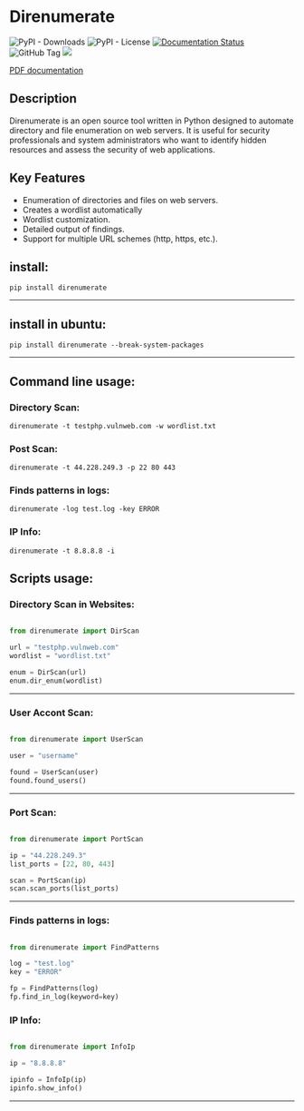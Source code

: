 # Direnumerate


![PyPI - Downloads](https://img.shields.io/pypi/dm/direnumerate)
![PyPI - License](https://img.shields.io/pypi/l/direnumerate)
[![Documentation Status](https://readthedocs.org/projects/direnumerate/badge/?version=latest)](https://direnumerate.readthedocs.io/en/latest/?badge=latest)
![GitHub Tag](https://img.shields.io/github/v/tag/JuanBindez/direnumerate?include_prereleases&link=https%3A%2F%2Fgithub.com%2FJuanBindez%2Fdirenumerate%2Ftags)
<a href="https://pypi.org/project/direnumerate/"><img src="https://img.shields.io/pypi/v/direnumerate" /></a>

[PDF documentation](https://direnumerate.readthedocs.io/_/downloads/en/latest/pdf/)


## Description

Direnumerate is an open source tool written in Python designed to automate directory and file enumeration on web servers. It is useful for security professionals and system administrators who want to identify hidden resources and assess the security of web applications.

## Key Features

- Enumeration of directories and files on web servers.
- Creates a wordlist automatically
- Wordlist customization.
- Detailed output of findings.
- Support for multiple URL schemes (http, https, etc.).


## install:

    pip install direnumerate

-----------------

## install in ubuntu:

    pip install direnumerate --break-system-packages
----------

## Command line usage:

### Directory Scan:

    direnumerate -t testphp.vulnweb.com -w wordlist.txt

### Post Scan:

    direnumerate -t 44.228.249.3 -p 22 80 443

### Finds patterns in logs:

    direnumerate -log test.log -key ERROR

### IP Info:

    direnumerate -t 8.8.8.8 -i


## Scripts usage:

### Directory Scan in Websites:

```python

from direnumerate import DirScan

url = "testphp.vulnweb.com"
wordlist = "wordlist.txt"

enum = DirScan(url)
enum.dir_enum(wordlist)
```
----------

### User Accont Scan:

```python

from direnumerate import UserScan

user = "username"

found = UserScan(user)
found.found_users()

```
----------

### Port Scan:

```python

from direnumerate import PortScan

ip = "44.228.249.3"
list_ports = [22, 80, 443]

scan = PortScan(ip)
scan.scan_ports(list_ports)

```
----------

### Finds patterns in logs:

```python

from direnumerate import FindPatterns

log = "test.log"
key = "ERROR"

fp = FindPatterns(log)
fp.find_in_log(keyword=key)
```

### IP Info:

```python

from direnumerate import InfoIp

ip = "8.8.8.8"

ipinfo = InfoIp(ip)
ipinfo.show_info()

```
----------
